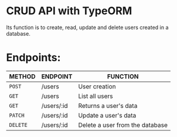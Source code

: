 # CRUD API with TypeORM

<description>
Its function is to create, read, update and delete users created in a database.</description>

# Endpoints:


| METHOD | ENDPOINT | FUNCTION |
| --- |  --- | --- |
| `POST` | /users  | User creation
| `GET`  | /users  | List all users
| `GET`  | /users/:id | Returns a user's data
| `PATCH` |/users/:id  | Update a user's data
| `DELETE` |/users/:id | Delete a user from the database
